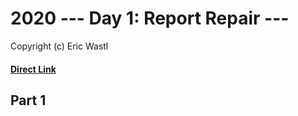 # 2020 --- Day 1: Report Repair ---

Copyright (c) Eric Wastl
#### [Direct Link](https://adventofcode.com/2020/day/1)

## Part 1
